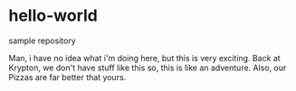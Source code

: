 # hello-world
sample repository

Man, i have no idea what i'm doing here, but this is very exciting.
Back at Krypton, we don't have stuff like this so, this is like an adventure.
Also, our Pizzas are far better that yours.
